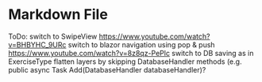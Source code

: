 ﻿# Markdown File

ToDo: 
switch to SwipeView https://www.youtube.com/watch?v=BHBYHC_9URc
switch to blazor navigation using pop & push https://www.youtube.com/watch?v=8z8qz-PePlc
switch to DB saving as in ExerciseType
flatten layers by skipping DatabaseHandler methods (e.g. public async Task Add(DatabaseHandler databaseHandler)?



